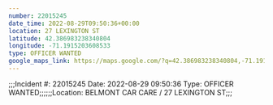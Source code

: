 ```yaml
---
number: 22015245
date_time: 2022-08-29T09:50:36+00:00
location: 27 LEXINGTON ST
latitude: 42.386983238340804
longitude: -71.1915203608533
type: OFFICER WANTED
google_maps_link: https://maps.google.com/?q=42.386983238340804,-71.1915203608533
---
```


;;;Incident #: 22015245   Date: 2022-08-29 09:50:36    Type: OFFICER WANTED;;;;;;Location: BELMONT CAR CARE / 27 LEXINGTON ST;;;
